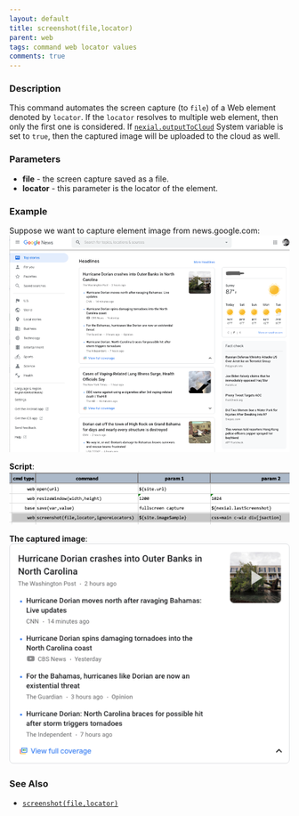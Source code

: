```yaml
---
layout: default
title: screenshot(file,locator)
parent: web
tags: command web locator values
comments: true
---
```


### Description
This command automates the screen capture (to `file`) of a Web element denoted by `locator`. If the `locator` resolves
to multiple web element, then only the first one is considered. If 
[`nexial.outputToCloud`](../../systemvars/index.md#nexial.outputToCloud) System variable is set to `true`, then the 
captured image will be uploaded to the cloud as well.


### Parameters
- **file** - the screen capture saved as a file.
- **locator** - this parameter is the locator of the element.


### Example
Suppose we want to capture element image from news.google.com:<br/>
![](image/screenshot_03.png)

**Script**:<br/>
![](image/screenshot_01.png)

**The captured image**:<br/>
![](image/screenshot_02.png)


### See Also
- [`screenshot(file,locator)`](screenshot(file,locator))